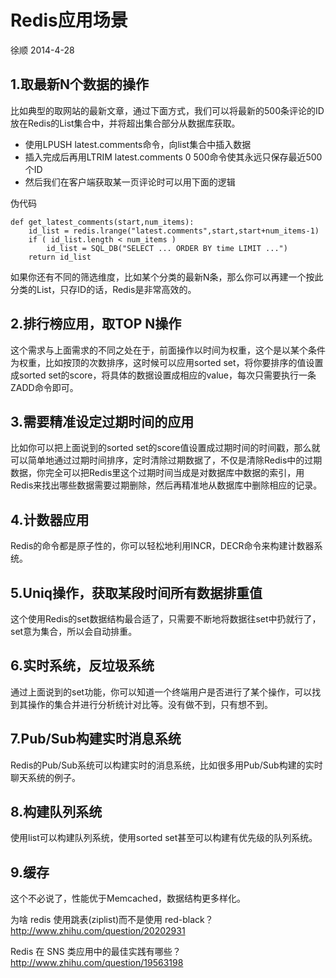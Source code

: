 # Redis应用场景
徐顺 2014-4-28

## 1.取最新N个数据的操作
比如典型的取网站的最新文章，通过下面方式，我们可以将最新的500条评论的ID放在Redis的List集合中，并将超出集合部分从数据库获取。

* 使用LPUSH latest.comments<ID>命令，向list集合中插入数据 
* 插入完成后再用LTRIM latest.comments 0 500命令使其永远只保存最近500个ID 
* 然后我们在客户端获取某一页评论时可以用下面的逻辑 

伪代码

	def get_latest_comments(start,num_items):
	    id_list = redis.lrange("latest.comments",start,start+num_items-1)
	    if ( id_list.length < num_items )
	    	id_list = SQL_DB("SELECT ... ORDER BY time LIMIT ...") 
		return id_list 
	 

如果你还有不同的筛选维度，比如某个分类的最新N条，那么你可以再建一个按此分类的List，只存ID的话，Redis是非常高效的。


## 2.排行榜应用，取TOP N操作
这个需求与上面需求的不同之处在于，前面操作以时间为权重，这个是以某个条件为权重，比如按顶的次数排序，这时候可以应用sorted set，将你要排序的值设置成sorted set的score，将具体的数据设置成相应的value，每次只需要执行一条ZADD命令即可。

## 3.需要精准设定过期时间的应用
比如你可以把上面说到的sorted set的score值设置成过期时间的时间戳，那么就可以简单地通过过期时间排序，定时清除过期数据了，不仅是清除Redis中的过期数据，你完全可以把Redis里这个过期时间当成是对数据库中数据的索引，用Redis来找出哪些数据需要过期删除，然后再精准地从数据库中删除相应的记录。

## 4.计数器应用
Redis的命令都是原子性的，你可以轻松地利用INCR，DECR命令来构建计数器系统。

## 5.Uniq操作，获取某段时间所有数据排重值
这个使用Redis的set数据结构最合适了，只需要不断地将数据往set中扔就行了，set意为集合，所以会自动排重。

## 6.实时系统，反垃圾系统
通过上面说到的set功能，你可以知道一个终端用户是否进行了某个操作，可以找到其操作的集合并进行分析统计对比等。没有做不到，只有想不到。

## 7.Pub/Sub构建实时消息系统
Redis的Pub/Sub系统可以构建实时的消息系统，比如很多用Pub/Sub构建的实时聊天系统的例子。

## 8.构建队列系统
使用list可以构建队列系统，使用sorted set甚至可以构建有优先级的队列系统。

## 9.缓存
这个不必说了，性能优于Memcached，数据结构更多样化。



为啥 redis 使用跳表(ziplist)而不是使用 red-black？
http://www.zhihu.com/question/20202931

Redis 在 SNS 类应用中的最佳实践有哪些？
http://www.zhihu.com/question/19563198